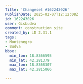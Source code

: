 ```yaml
---
Title: 'Changeset #162243026'
PublishDate: 2025-02-07T12:12:08Z
id: 162243026
user: Gisbudva
comment: construction site
created_by: iD 2.31.1
tags:
- Montenegro
- Budva
bbox:
  min_lon: 18.8366595
  min_lat: 42.281379
  max_lon: 18.8368307
  max_lat: 42.2815066

---
```

